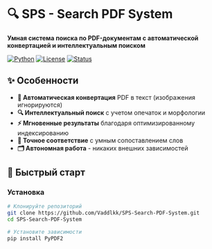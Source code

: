 # 🔍 SPS - Search PDF System

**Умная система поиска по PDF-документам с автоматической конвертацией и интеллектуальным поиском**

[![Python](https://img.shields.io/badge/Python-3.8%2B-blue)](https://python.org)
[![License](https://img.shields.io/badge/License-MIT-green)](LICENSE)
[![Status](https://img.shields.io/badge/Status-Active-brightgreen)](https://github.com/Vaddlkk/SPS-Search-PDF-System)

## ✨ Особенности

- **📄 Автоматическая конвертация** PDF в текст (изображения игнорируются)
- **🔍 Интеллектуальный поиск** с учетом опечаток и морфологии
- **⚡ Мгновенные результаты** благодаря оптимизированному индексированию
- **🎯 Точное соответствие** с умным сопоставлением слов
- **🗂️ Автономная работа** - никаких внешних зависимостей

## 🚀 Быстрый старт

### Установка

```bash
# Клонируйте репозиторий
git clone https://github.com/Vaddlkk/SPS-Search-PDF-System.git
cd SPS-Search-PDF-System

# Установите зависимости
pip install PyPDF2
